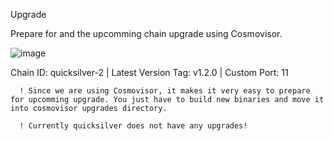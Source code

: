 Upgrade

Prepare for and the upcomming chain upgrade using Cosmovisor.

![image](https://user-images.githubusercontent.com/91251550/210760351-3ad2c331-ed09-4602-879f-3b4322b02ef6.png)

Chain ID: quicksilver-2 | Latest Version Tag: v1.2.0 | Custom Port: 11

      ! Since we are using Cosmovisor, it makes it very easy to prepare for upcomming upgrade. You just have to build new binaries and move it into cosmovisor upgrades directory.

      ! Currently quicksilver does not have any upgrades!
